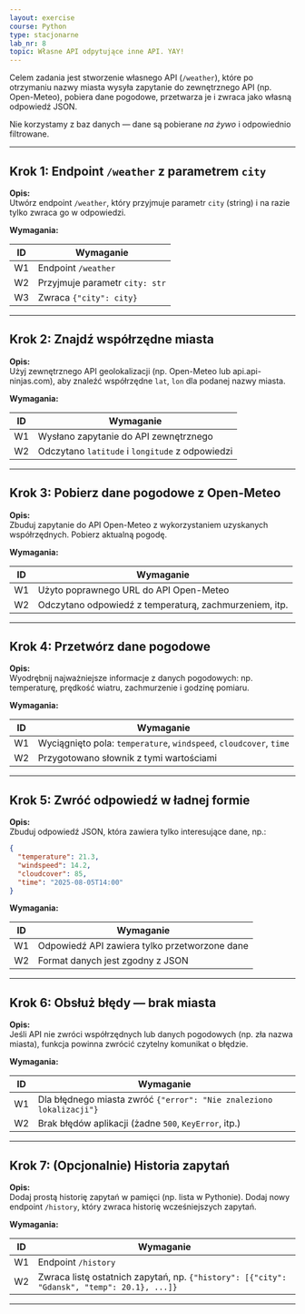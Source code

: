 ```yaml
---
layout: exercise
course: Python
type: stacjonarne
lab_nr: 8
topic: Własne API odpytujące inne API. YAY!
---
```

Celem zadania jest stworzenie własnego API (`/weather`), które po otrzymaniu nazwy miasta wysyła zapytanie do zewnętrznego API (np. Open-Meteo), pobiera dane pogodowe, przetwarza je i zwraca jako własną odpowiedź JSON.

Nie korzystamy z baz danych — dane są pobierane *na żywo* i odpowiednio filtrowane.

---

## Krok 1: Endpoint `/weather` z parametrem `city`

**Opis:**  
Utwórz endpoint `/weather`, który przyjmuje parametr `city` (string) i na razie tylko zwraca go w odpowiedzi.

**Wymagania:**

| ID  | Wymaganie |
|-----|-----------|
| W1  | Endpoint `/weather` |
| W2  | Przyjmuje parametr `city: str` |
| W3  | Zwraca `{"city": city}` |

---

## Krok 2: Znajdź współrzędne miasta

**Opis:**  
Użyj zewnętrznego API geolokalizacji (np. Open-Meteo lub api.api-ninjas.com), aby znaleźć współrzędne `lat`, `lon` dla podanej nazwy miasta.

**Wymagania:**

| ID  | Wymaganie |
|-----|-----------|
| W1  | Wysłano zapytanie do API zewnętrznego |
| W2  | Odczytano `latitude` i `longitude` z odpowiedzi |

---

## Krok 3: Pobierz dane pogodowe z Open-Meteo

**Opis:**  
Zbuduj zapytanie do API Open-Meteo z wykorzystaniem uzyskanych współrzędnych. Pobierz aktualną pogodę.

**Wymagania:**

| ID  | Wymaganie |
|-----|-----------|
| W1  | Użyto poprawnego URL do API Open-Meteo |
| W2  | Odczytano odpowiedź z temperaturą, zachmurzeniem, itp. |

---

## Krok 4: Przetwórz dane pogodowe

**Opis:**  
Wyodrębnij najważniejsze informacje z danych pogodowych: np. temperaturę, prędkość wiatru, zachmurzenie i godzinę pomiaru.

**Wymagania:**

| ID  | Wymaganie |
|-----|-----------|
| W1  | Wyciągnięto pola: `temperature`, `windspeed`, `cloudcover`, `time` |
| W2  | Przygotowano słownik z tymi wartościami |

---

## Krok 5: Zwróć odpowiedź w ładnej formie

**Opis:**  
Zbuduj odpowiedź JSON, która zawiera tylko interesujące dane, np.:

```json
{
  "temperature": 21.3,
  "windspeed": 14.2,
  "cloudcover": 85,
  "time": "2025-08-05T14:00"
}
```

**Wymagania:**

| ID  | Wymaganie |
|-----|-----------|
| W1  | Odpowiedź API zawiera tylko przetworzone dane |
| W2  | Format danych jest zgodny z JSON |

---

## Krok 6: Obsłuż błędy — brak miasta

**Opis:**  
Jeśli API nie zwróci współrzędnych lub danych pogodowych (np. zła nazwa miasta), funkcja powinna zwrócić czytelny komunikat o błędzie.

**Wymagania:**

| ID  | Wymaganie |
|-----|-----------|
| W1  | Dla błędnego miasta zwróć `{"error": "Nie znaleziono lokalizacji"}` |
| W2  | Brak błędów aplikacji (żadne `500`, `KeyError`, itp.) |

---

## Krok 7: (Opcjonalnie) Historia zapytań

**Opis:**  
Dodaj prostą historię zapytań w pamięci (np. lista w Pythonie). Dodaj nowy endpoint `/history`, który zwraca historię wcześniejszych zapytań.

**Wymagania:**

| ID  | Wymaganie |
|-----|-----------|
| W1  | Endpoint `/history` |
| W2  | Zwraca listę ostatnich zapytań, np. `{"history": [{"city": "Gdansk", "temp": 20.1}, ...]}` |

---